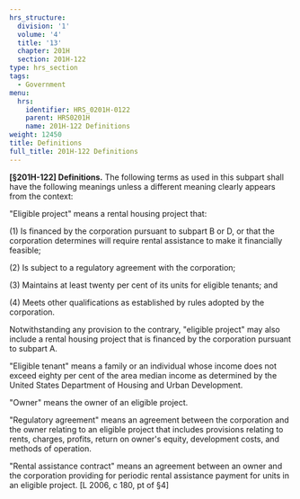```yaml
---
hrs_structure:
  division: '1'
  volume: '4'
  title: '13'
  chapter: 201H
  section: 201H-122
type: hrs_section
tags:
  - Government
menu:
  hrs:
    identifier: HRS_0201H-0122
    parent: HRS0201H
    name: 201H-122 Definitions
weight: 12450
title: Definitions
full_title: 201H-122 Definitions
---
```

**[§201H-122] Definitions.** The following terms as used in this subpart shall have the following meanings unless a different meaning clearly appears from the context:

"Eligible project" means a rental housing project that:

(1) Is financed by the corporation pursuant to subpart B or D, or that the corporation determines will require rental assistance to make it financially feasible;

(2) Is subject to a regulatory agreement with the corporation;

(3) Maintains at least twenty per cent of its units for eligible tenants; and

(4) Meets other qualifications as established by rules adopted by the corporation.

Notwithstanding any provision to the contrary, "eligible project" may also include a rental housing project that is financed by the corporation pursuant to subpart A.

"Eligible tenant" means a family or an individual whose income does not exceed eighty per cent of the area median income as determined by the United States Department of Housing and Urban Development.

"Owner" means the owner of an eligible project.

"Regulatory agreement" means an agreement between the corporation and the owner relating to an eligible project that includes provisions relating to rents, charges, profits, return on owner's equity, development costs, and methods of operation.

"Rental assistance contract" means an agreement between an owner and the corporation providing for periodic rental assistance payment for units in an eligible project. [L 2006, c 180, pt of §4]